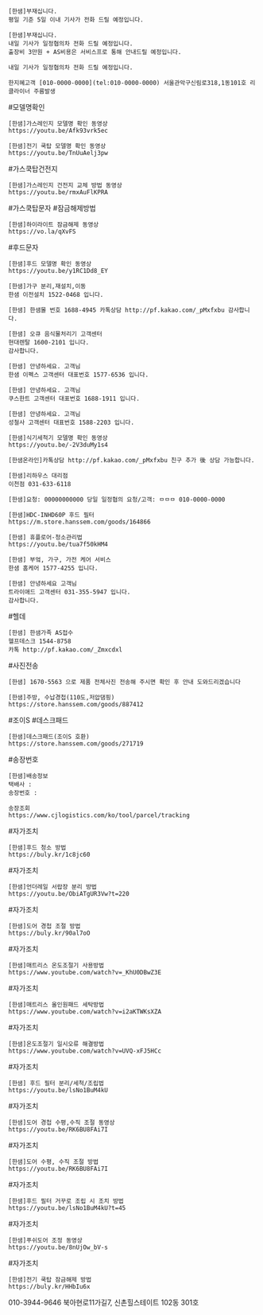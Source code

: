 ```
[한샘]부재십니다.
평일 기준 5일 이내 기사가 전화 드릴 예정입니다.
```

```
[한샘]부재십니다.
내일 기사가 일정협의차 전화 드릴 예정입니다.
출장비 3만원 + AS비용은 서비스프로 통해 안내드릴 예정입니다.
```
```
내일 기사가 일정협의차 전화 드릴 예정입니다.
```

```
한지혜고객 [010-0000-0000](tel:010-0000-0000) 서울관악구신림로318,1동101호 리클라이너 주름발생
```

#모델명확인
```
[한샘]가스레인지 모델명 확인 동영상 
https://youtu.be/Afk93vrk5ec
```

```
[한샘]전기 쿡탑 모델명 확인 동영상 
https://youtu.be/TnUuAelj3pw
```

#가스쿡탑건전지
```
[한샘]가스레인지 건전지 교체 방법 동영상 
https://youtu.be/rmxAuFlKPRA
```

#가스쿡탑문자 #잠금해제방법
```
[한샘]하이라이트 잠금해제 동영상 
https://vo.la/qXvFS
```

#후드문자
```
[한샘]후드 모델명 확인 동영상 
https://youtu.be/y1RC1Dd8_EY
```

```
[한샘]가구 분리,재설치,이동 
한샘 이전설치 1522-0468 입니다. 
```

```
[한샘] 한샘몰 번호 1688-4945 카톡상담 http://pf.kakao.com/_pMxfxbu 감사합니다.
```

```
[한샘] 오큐 음식물처리기 고객센터 
현대렌탈 1600-2101 입니다. 
감사합니다. 
```

```
[한샘] 안녕하세요. 고객님 
한샘 이펙스 고객센터 대표번호 1577-6536 입니다.
```

```
[한샘] 안녕하세요. 고객님 
쿠스한트 고객센터 대표번호 1688-1911 입니다.
```

```
[한샘] 안녕하세요. 고객님 
성철사 고객센터 대표번호 1588-2203 입니다.
```

```
[한샘]식기세척기 모델명 확인 동영상 
https://youtu.be/-2V3duMy1s4
```

```
[한샘온라인]카톡상담 http://pf.kakao.com/_pMxfxbu 친구 추가 後 상담 가능합니다.
```

```
[한샘]리하우스 대리점 
이천점 031-633-6118
```

```
[한샘]요청: 00000000000 당일 일정협의 요청/고객: ㅁㅁㅁ 010-0000-0000
```

```
[한샘]HDC-INHD60P 후드 필터
https://m.store.hanssem.com/goods/164866
```

```
[한샘] 휴플로어-청소관리법 
https://youtu.be/tua7f50kHM4
```

```
[한샘] 부엌, 가구, 가전 케어 서비스 
한샘 홈케어 1577-4255 입니다.
```

```
[한샘] 안녕하세요 고객님 
트라이애드 고객센터 031-355-5947 입니다. 
감사합니다. 
```

#헬데
```
[한샘] 한샘가족 AS접수 
헬프데스크 1544-8758 
카톡 http://pf.kakao.com/_Zmxcdxl 
```

#사진전송
```
[한샘] 1670-5563 으로 제품 전체사진 전송해 주시면 확인 후 안내 도와드리겠습니다
```

```
[한샘]주방, 수납경첩(110도,저압댐핑)
https://store.hanssem.com/goods/887412
```

#조이S #데스크패드 
```
[한샘]데스크패드(조이S 호환) 
https://store.hanssem.com/goods/271719 
```

#송장번호 
```
[한샘]배송정보 
택배사 :  
송장번호 :  
```
```
송장조회 
https://www.cjlogistics.com/ko/tool/parcel/tracking
```

#자가조치
```
[한샘]후드 청소 방법 
https://buly.kr/1c8jc60
```

#자가조치
```
[한샘]언더레일 서랍장 분리 방법 
https://youtu.be/ObiATgUR3Vw?t=220
```

#자가조치
```
[한샘]도어 경첩 조절 방법 
https://buly.kr/90al7oO
```

#자가조치
```
[한샘]매트리스 온도조절기 사용방법 
https://www.youtube.com/watch?v=_KhU0DBwZ3E
```

#자가조치
```
[한샘]매트리스 올인원패드 세탁방법 
https://www.youtube.com/watch?v=i2aKTWKsXZA
```

#자가조치
```
[한샘]온도조절기 일시오류 해결방법 
https://www.youtube.com/watch?v=UVQ-xFJ5HCc
```

#자가조치 
```
[한샘] 후드 필터 분리/세척/조립법 
https://youtu.be/lsNo1BuM4kU
```

#자가조치 
```
[한샘]도어 경첩 수평,수직 조절 동영상
https://youtu.be/RK6BU8FAi7I
```

#자가조치 
```
[한샘]도어 수평, 수직 조절 방법 
https://youtu.be/RK6BU8FAi7I
```

#자가조치
```
[한샘]후드 필터 거꾸로 조립 시 조치 방법 
https://youtu.be/lsNo1BuM4kU?t=45
```

#자가조치 
```
[한샘]푸쉬도어 조정 동영상 
https://youtu.be/8nUjOw_bV-s
```

#자가조치 
```
[한샘]전기 쿡탑 잠금해제 방법
https://buly.kr/HHbIu6x
```


010-3944-9646
북아현로11가길7, 신촌힐스테이트 102동 301호